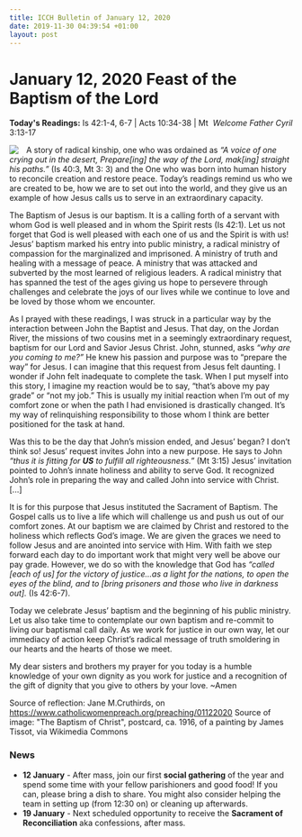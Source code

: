 ```yaml
---
title: ICCH Bulletin of January 12, 2020
date: 2019-11-30 04:39:54 +01:00
layout: post
---
```


# January 12, 2020 Feast of the Baptism of the Lord
<span style="float: right"><em>Welcome Father Cyril</em></span>
**Today's Readings:** Is 42:1-4, 6-7 | Acts 10:34-38 | Mt 3:13-17


<img style="float: left; margin-right: 1em;" src="https://upload.wikimedia.org/wikipedia/commons/d/d9/Baptism_of_Jesus_by_Tissot.jpg">

A story of radical kinship, one who was ordained as *“A voice of one crying out in the desert, Prepare[ing] the way of the Lord, mak[ing] straight his paths.”* (Is 40:3, Mt 3: 3) and the One who was born into human history to reconcile creation and restore peace. Today’s readings remind us who we are created to be, how we are to set out into the world, and they give us an example of how Jesus calls us to serve in an extraordinary capacity.  

The Baptism of Jesus is our baptism. It is a calling forth of a servant with whom God is well pleased and in whom the Spirit rests (Is 42:1). Let us not forget that God is well pleased with each one of us and the Spirit is with us! Jesus’ baptism marked his entry into public ministry, a radical ministry of compassion for the marginalized and imprisoned. A ministry of truth and healing with a message of peace. A ministry that was attacked and subverted by the most learned of religious leaders. A radical ministry that has spanned the test of the ages giving us hope to persevere through challenges and celebrate the joys of our lives while we continue to love and be loved by those whom we encounter.

As I prayed with these readings, I was struck in a particular way by the interaction between John the Baptist and Jesus. That day, on the Jordan River, the missions of two cousins met in a seemingly extraordinary request, baptism for our Lord and Savior Jesus Christ. John, stunned, asks *“why are you coming to me?”* He knew his passion and purpose was to “prepare the way” for Jesus. I can imagine that this request from Jesus felt daunting. I wonder if John felt inadequate to complete the task. When I put myself into this story, I imagine my reaction would be to say, “that’s above my pay grade” or “not my job.” This is usually my initial reaction when I’m out of my comfort zone or when the path I had envisioned is drastically changed.  It’s my way of relinquishing responsibility to those whom I think are better positioned for the task at hand.  

Was this to be the day that John’s mission ended, and Jesus’ began? I don’t think so! Jesus’ request invites John into a new purpose. He says to John *“thus it is fitting for **US** to fulfill all righteousness.”* (Mt 3:15) Jesus’ invitation pointed to John’s innate holiness and ability to serve God. It recognized John’s role in preparing the way and called John into service with Christ. [...]  

It is for this purpose that Jesus instituted the Sacrament of Baptism. The Gospel calls us to live a life which will challenge us and push us out of our comfort zones. At our baptism we are claimed by Christ and restored to the holiness which reflects God’s image. We are given the graces we need to follow Jesus and are anointed into service with Him. With faith we step forward each day to do important work that might very well be above our pay grade. However, we do so with the knowledge that God has *“called [each of us] for the victory of justice…as a light for the nations, to open the eyes of the blind, and to [bring prisoners and those who live in darkness out].* (Is 42:6-7).  

Today we celebrate Jesus’ baptism and the beginning of his public ministry. Let us also take time to contemplate our own baptism and re-commit to living our baptismal call daily. As we work for justice in our own way, let our immediacy of action keep Christ’s radical message of truth smoldering in our hearts and the hearts of those we meet.

My dear sisters and brothers my prayer for you today is a humble knowledge of your own dignity as you work for justice and a recognition of the gift of dignity that you give to others by your love. ~Amen

Source of reflection: Jane M.Cruthirds, on https://www.catholicwomenpreach.org/preaching/01122020
Source of image: "The Baptism of Christ", postcard, ca. 1916, of a painting by James Tissot, via Wikimedia Commons

### News 

* **12 January** - After mass, join our first **social gathering** of the year and spend some time with your fellow parishioners and good food! If you can, please bring a dish to share. You might also consider helping the team in setting up (from 12:30 on) or cleaning up afterwards.
* **19 January** - Next scheduled opportunity to receive the **Sacrament of Reconciliation** aka confessions, after mass.

